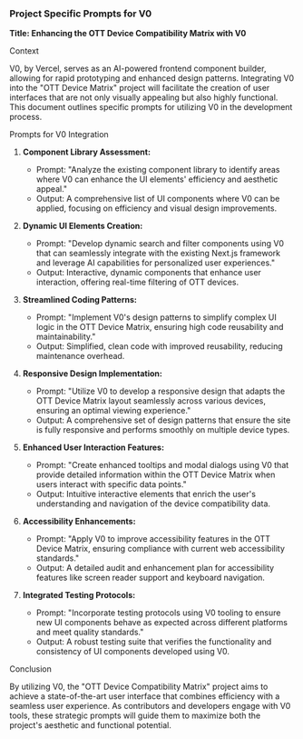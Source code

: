 ### Project Specific Prompts for V0

**Title: Enhancing the OTT Device Compatibility Matrix with V0**

Context

V0, by Vercel, serves as an AI-powered frontend component builder, allowing for rapid prototyping and enhanced design patterns. Integrating V0 into the "OTT Device Matrix" project will facilitate the creation of user interfaces that are not only visually appealing but also highly functional. This document outlines specific prompts for utilizing V0 in the development process.

Prompts for V0 Integration

1.  **Component Library Assessment:**

    *   Prompt: "Analyze the existing component library to identify areas where V0 can enhance the UI elements' efficiency and aesthetic appeal."
    *   Output: A comprehensive list of UI components where V0 can be applied, focusing on efficiency and visual design improvements.

2.  **Dynamic UI Elements Creation:**

    *   Prompt: "Develop dynamic search and filter components using V0 that can seamlessly integrate with the existing Next.js framework and leverage AI capabilities for personalized user experiences."
    *   Output: Interactive, dynamic components that enhance user interaction, offering real-time filtering of OTT devices.

3.  **Streamlined Coding Patterns:**

    *   Prompt: "Implement V0's design patterns to simplify complex UI logic in the OTT Device Matrix, ensuring high code reusability and maintainability."
    *   Output: Simplified, clean code with improved reusability, reducing maintenance overhead.

4.  **Responsive Design Implementation:**

    *   Prompt: "Utilize V0 to develop a responsive design that adapts the OTT Device Matrix layout seamlessly across various devices, ensuring an optimal viewing experience."
    *   Output: A comprehensive set of design patterns that ensure the site is fully responsive and performs smoothly on multiple device types.

5.  **Enhanced User Interaction Features:**

    *   Prompt: "Create enhanced tooltips and modal dialogs using V0 that provide detailed information within the OTT Device Matrix when users interact with specific data points."
    *   Output: Intuitive interactive elements that enrich the user's understanding and navigation of the device compatibility data.

6.  **Accessibility Enhancements:**

    *   Prompt: "Apply V0 to improve accessibility features in the OTT Device Matrix, ensuring compliance with current web accessibility standards."
    *   Output: A detailed audit and enhancement plan for accessibility features like screen reader support and keyboard navigation.

7.  **Integrated Testing Protocols:**

    *   Prompt: "Incorporate testing protocols using V0 tooling to ensure new UI components behave as expected across different platforms and meet quality standards."
    *   Output: A robust testing suite that verifies the functionality and consistency of UI components developed using V0.

Conclusion

By utilizing V0, the "OTT Device Compatibility Matrix" project aims to achieve a state-of-the-art user interface that combines efficiency with a seamless user experience. As contributors and developers engage with V0 tools, these strategic prompts will guide them to maximize both the project's aesthetic and functional potential.
